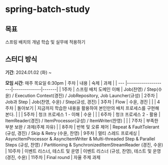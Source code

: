 # spring-batch-study

## 목표
스프링 배치의 개념 학습 및 실무에 적용하기


## 스터디 방식
**기간**: 2024.01.02 (화) ~ 

**모임 시간**: 매주 목요일 6:30pm 
| 주차 | 내용                | 숙제             |  과제   |
| --- |--------------------|--------------|-------|
| 1주차 | 스프링 배치 도메인 이해 | Job(찬영) / Step(수윤) / Execution Context(경진) / JobRepository, Job Launcher(규성)
| 2주차 | Job과 Step |  Job(찬영, 수윤) / Step(규성, 경진)
| 3주차 | Flow |  수윤, 경진   |    |
| 4주차 | 돌아보기 | 지금까지 학습한 내용을 활용하여 본인만의 배치 프로세스를 구현해 본다.  |    |
| 5주차 | 청크 프로세스 1 - 이해 | 수윤  |    |
| 6주차 | 청크 프로세스 2 - 활용 | ItemReader(경진) / ItemProcessor(규성) / ItemWriter(찬영) |    |
| 7주차 | 부족한 부분 보완 / 과제(주제 자유) |
| 8주차 | 반복 및 오류 제어 | Repeat & FaultTolerant (규성, 경진) / Skip & Retry (수윤, 찬영)
| 9주차 | 멀티 스레드 프로세싱 | AsyncItemProcessor & AsyncItemWriter & Multi-threaded Step & Parallel Steps (규성, 찬영) / Partitioning & SynchronizedItemStreamReader (경진, 수윤) 
| 10주차 | 이벤트 리스너, 테스트 및 운영 | 이벤트 리스너 (규성, 찬영), 테스트 및 운영 (경진, 수윤)
| 11주차 | Final round | 자율 주제 과제

